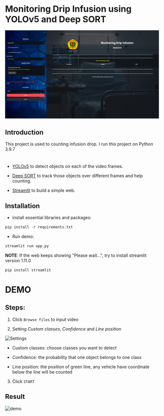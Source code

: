 ﻿# Monitoring Drip Infusion using YOLOv5 and Deep SORT

![demo](Resources/demo.png)

## Introduction

This project is used to counting infusion drop.
I run this project on Python 3.9.7

#

- [YOLOv5](https://github.com/ultralytics/yolov5/releases) to detect objects on each of the video frames.

- [Deep SORT](https://github.com/nwojke/deep_sort) to track those objects over different frames and help counting.

- [Streamlit](https://github.com/streamlit/streamlit) to build a simple web.

## Installation

- Install essential libraries and packages:

```python
pip install -r requirements.txt
```

- Run demo:

```python
streamlit run app.py
```

**NOTE**: If the web keeps showing "Please wait...", try to install streamlit version 1.11.0

```python
pip install streamlit
```

# DEMO

## Steps:

1. Click `Browse files` to input video

2. Setting _Custom classes_, _Confidence_ and _Line position_

![Settings](Resources/setting.jpg)

- Custom classes: choose classes you want to detect

- Confidence: the probability that one object belongs to one class

- Line position: the position of green line, any vehicle have coordinate below the line will be counted

3. Click `START`

## Result

![demo](Resources/new_demo.gif)
